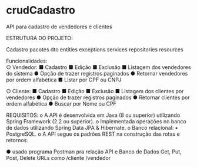 # crudCadastro
API para cadastro de vendedores e clientes

ESTRUTURA DO PROJETO:

Cadastro
 pacotes
    dto
    entities
    exceptions
    services
    repositories
    resources
    
Funcionalidades:   
○ Vendedor:
■ Cadastro
■ Edição
■ Exclusão
■ Listagem dos vendedores do sistema
● Opção de trazer registros paginados
● Retornar vendedores por ordem alfabética
■ Listar por CPF ou CNPJ

○ Cliente:
■ Cadastro
■ Edição
■ Exclusão
■ Listagem dos clientes por vendedores
● Opção de trazer registros paginados
● Retornar clientes por ordem alfabética
● Buscar por Nome ou CPF

REQUISITOS:
o A API é desenvolvida em Java (8 ou superior) utilizando Spring Framework (2.2 ou superior).
o Implementada operações no banco de dados utilizando Spring Data JPA & Hibernate.
o Banco relacional:
▪ PostgreSQL.
o A API segue os padrões REST na construção das rotas e retornos.

● usado programa Postman pra relação API e Banco de Dados
	Get, Put, Post, Delete
	URLs como /cliente
		  /vendedor
